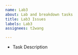 ```yaml
---
name: Lab3
about: Lab and breakdown tasks
title: Lab3 Issues
labels: Lab3
assignees: t2wang

---
```


* Task Description
